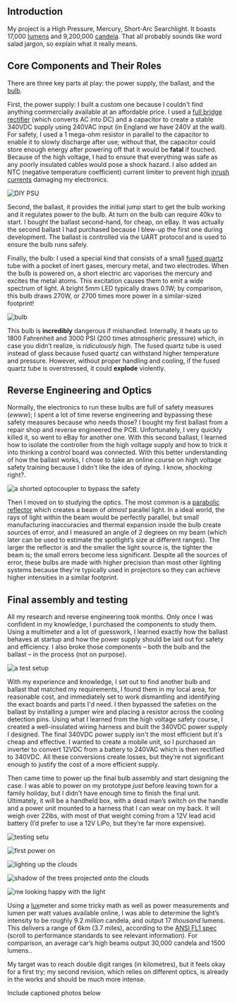 
 <h2>Introduction  </h2>

My project is a High Pressure, Mercury, Short-Arc Searchlight. It boasts 17,000 [Iumens](https://en.m.wikipedia.org/wiki/Lumen_(unit)) and 9,200,000 [candela](https://en.m.wikipedia.org/wiki/Candela). That all probably sounds like word salad jargon, so explain what it really means. 


<h2>Core Components and Their Roles   </h2>

There are three key parts at play: the power supply, the ballast, and the [bulb](https://en.m.wikipedia.org/wiki/Ultra-high-performance_lamp).

First, the power supply: I built a custom one because l couldn't find anything commercially available at an affordable price. I used a [full bridge rectifier](https://en.m.wikipedia.org/wiki/Rectifier) (which converts AC into DC) and a capacitor to create a stable 340VDC supply using 240VAC input (in England we have 240V at the wall). For safety, I used a 1 mega-ohm resistor in parallel to the capacitor to enable it to slowly discharge after use; without that, the capacitor could store enough energy after powering off that it would be **fatal** if touched. Because of the high voltage, I had to ensure that everything was safe as any poorly insulated cables would pose a shock hazard. I also added an NTC (negative temperature coefficient) current limiter to prevent high [inrush currents](https://en.m.wikipedia.org/wiki/Inrush_current) damaging my electronics.

![DIY PSU](https://i.imgur.com/0sNy9Xe.jpeg)




Second, the ballast, it provides the initial jump start to get the bulb working and it regulates power to the bulb. At turn on the bulb can require 40kv to start. I bought the ballast second-hand, for cheap, on eBay. It was actually the second ballast I had purchased because I blew-up the first one during development. The ballast is controlled via the UART protocol and is used to ensure the bulb runs safely.




Finally, the bulb: I used a special kind that consists of a small [fused quartz](https://en.m.wikipedia.org/wiki/Fused_quartz) tube with a pocket of inert gases, mercury metal, and two electrodes. When the bulb is powered on, a short electric arc vaporises the mercury and excites the metal atoms. This excitation causes them to emit a wide spectrum of light. A bright 5mm LED typically draws 0.1W; by comparison, this bulb draws 270W, or 2700 times more power in a similar-sized footprint!

![bulb](https://i.imgur.com/oaropD9.jpeg)




This bulb is **incredibly** dangerous if mishandled. Internally, it heats up to 1800 Fahrenheit and 3000 PSI (200 times atmospheric pressure) which, in case you didn’t realize, is *ridiculously high*. The fused quartz tube is used instead of glass because fused quartz can withstand higher temperature and pressure. However, without proper handling and cooling, if the fused quartz tube is overstressed, it could **explode** violently.

<h2>Reverse Engineering and Optics   </h2>

Normally, the electronics to run these bulbs are full of safety measures (*ewww*); I spent a lot of time reverse engineering and bypassing these safety measures because who needs those? I bought my first ballast from a repair shop and reverse engineered the PCB. Unfortunately, I very quickly killed it, so went to eBay for another one. With this second ballast, I learned how to isolate the controller from the high voltage supply and how to trick it into thinking a control board was connected. With this better understanding of how the ballast works, I chose to take an online course on high voltage safety training because I didn't like the idea of dying. I know, *shocking* right?.

![a shorted optocoupler to bypass the safety](https://i.imgur.com/DbxXLFG.jpeg)




Then I moved on to studying the optics. The most common is a [parabolic reflector](https://en.m.wikipedia.org/wiki/Parabolic_reflector) which creates a beam of *almost* parallel light. In a ideal world, the rays of light within the beam would be perfectly parallel, but small manufacturing inaccuracies and thermal expansion inside the bulb create sources of error, and I measured an angle of 2 degrees on my beam (which later can be used to estimate the spotlight’s size at different ranges). The larger the reflector is and the smaller the light source is, the tighter the beam is; the small errors become less significant. Despite all the sources of error, these bulbs are made with higher precision than most other lighting systems because they're typically used in projectors so they can achieve higher intensities in a similar footprint.




<h2>Final assembly and testing   </h2>

All my research and reverse engineering took months. Only once I was confident in my knowledge, I purchased the components to study them. Using a multimeter and a lot of guesswork, I learned exactly how the ballast behaves at startup and how the power supply should be laid out for safety and efficiency. I also broke those components – both the bulb and the ballast – in the process (not on purpose).

![a test setup](https://i.imgur.com/ohjZJRB.jpeg)




With my experience and knowledge, I set out to find another bulb and ballast that matched my requirements, I found them in my local area, for reasonable cost, and immediately set to work dismantling and identifying the exact boards and parts I'd need. I then bypassed the safeties on the ballast by installing a jumper wire and placing a resistor across the cooling detection pins. Using what I learned from the high voltage safety course, I created a well-insulated wiring harness and built the 340VDC power supply I designed. The final 340VDC power supply isn't the most efficient but it's cheap and effective. I wanted to create a mobile unit, so I purchased an inverter to convert 12VDC from a battery to 240VAC which is then rectified to 340VDC. All these conversions create losses, but they’re not significant enough to justify the cost of a more efficient supply.

Then came time to power up the final bulb assembly and start designing the case. I was able to power on my prototype *just* before leaving town for a family holiday, but I didn't have enough time to finish the final unit. Ultimately, it will be a handheld box, with a dead man’s switch on the handle and a power unit mounted to a harness that I can wear on my back. It will weigh over 22lbs, with most of that weight coming from a 12V lead acid battery (I’d prefer to use a 12V LiPo, but they’re far more expensive).

![testing setu](https://i.imgur.com/4J92Tq1.jpeg)

![first power on](https://i.imgur.com/gVvmYwt.jpeg)

![lighting up the clouds](https://i.imgur.com/oNuscD9.jpeg)

![shadow of the trees projected onto the clouds](https://i.imgur.com/0Plh8OO.jpeg)

![me looking happy with the light](https://i.imgur.com/4VD5HuU.jpeg)





Using a [lux](https://en.m.wikipedia.org/wiki/Lux)meter and some tricky math as well as power measurements and lumen per watt values available online, I was able to determine the light’s intensity to be roughly 9.2 *million* candela, and output 17 *thousand* lumens. This delivers a range of 6km (3.7 miles), according to the [ANSI FL1 spec](https://en.m.wikipedia.org/wiki/Flashlight) (scroll to performance standards to see relevant information). For comparison, an average car’s high beams output 30,000 candela and 1500 lumens..

My target was to reach double digit ranges (in kilometres), but it feels okay for a first try; my second revision, which relies on different optics, is already in the works and should be much more intense.

Include captioned photos below 
